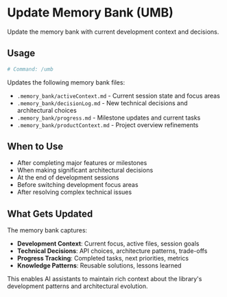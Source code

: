 # Update Memory Bank (UMB)

Update the memory bank with current development context and decisions.

## Usage

```bash
# Command: /umb
```

Updates the following memory bank files:
- `.memory_bank/activeContext.md` - Current session state and focus areas
- `.memory_bank/decisionLog.md` - New technical decisions and architectural choices
- `.memory_bank/progress.md` - Milestone updates and current tasks
- `.memory_bank/productContext.md` - Project overview refinements

## When to Use

- After completing major features or milestones
- When making significant architectural decisions
- At the end of development sessions
- Before switching development focus areas
- After resolving complex technical issues

## What Gets Updated

The memory bank captures:
- **Development Context**: Current focus, active files, session goals
- **Technical Decisions**: API choices, architecture patterns, trade-offs
- **Progress Tracking**: Completed tasks, next priorities, metrics
- **Knowledge Patterns**: Reusable solutions, lessons learned

This enables AI assistants to maintain rich context about the library's development patterns and architectural evolution.